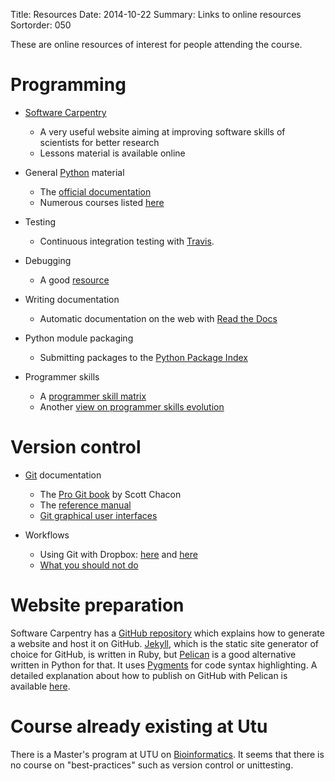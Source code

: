 Title: Resources
Date: 2014-10-22
Summary: Links to online resources
Sortorder: 050

These are online resources of interest for people attending the course.

# Programming

- [Software Carpentry](http://software-carpentry.org/)
    + A very useful website aiming at improving software skills of scientists
      for better research
    + Lessons material is available online

- General [Python](https://www.python.org/) material
    + The [official documentation](https://docs.python.org/3/)
    + Numerous courses listed [here](https://wiki.python.org/moin/PythonTraining)

- Testing
    + Continuous integration testing with [Travis](https://travis-ci.org/).

- Debugging
    + A good [resource](http://blog.ionelmc.ro/2013/06/05/python-debugging-tools/)

- Writing documentation
    + Automatic documentation on the web with [Read the Docs](https://readthedocs.org/)

- Python module packaging
    + Submitting packages to the [Python Package Index](https://pypi.python.org/)

- Programmer skills
    + A [programmer skill matrix](http://sijinjoseph.com/programmer-competency-matrix/)
    + Another [view on programmer skills evolution](http://www.wayland-informatics.com/The%20Seven%20Stages%20of%20Expertise%20in%20Software.htm)
  
# Version control

- [Git](http://git-scm.com/) documentation
    + The [Pro Git book](http://git-scm.com/book) by Scott Chacon
    + The [reference manual](http://git-scm.com/docs)
    + [Git graphical user interfaces](http://git-scm.com/download/gui/linux)

- Workflows
    + Using Git with Dropbox:
      [here](http://blog.shvetsov.com/2013/04/using-git-with-dropbox.html) and
      [here](http://jetheis.com/blog/2013/02/17/using-dropbox-as-a-private-github/)
    + [What you should not do](http://xkcd.com/1296/)

# Website preparation

Software Carpentry has a [GitHub repository](https://github.com/swcarpentry/bc)
which explains how to generate a website and host it on GitHub.
[Jekyll](http://jekyllrb.com/), which is the static site generator of choice
for GitHub, is written in Ruby, but
[Pelican](http://docs.getpelican.com/en/3.4.0/index.html) is a good alternative
written in Python for that. It uses [Pygments](http://pygments.org/) for code
syntax highlighting. A detailed explanation about how to publish on GitHub with
Pelican is available [here](http://docs.getpelican.com/en/3.4.0/tips.html).

# Course already existing at Utu

There is a Master's program at UTU on
[Bioinformatics](https://nettiopsu.utu.fi/opas/tutkintoOhjelma.htm?rid=22413&uiLang=fi&lang=en&lvv=2014).
It seems that there is no course on "best-practices" such as version control or
unittesting.

